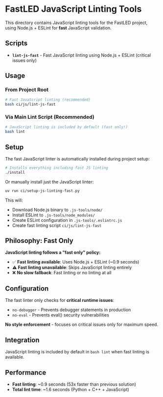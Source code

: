 # FastLED JavaScript Linting Tools

This directory contains JavaScript linting tools for the FastLED project, using Node.js + ESLint for **fast** JavaScript validation.

## Scripts

- **`lint-js-fast`** - Fast JavaScript linting using Node.js + ESLint (critical issues only)

## Usage

### From Project Root

```bash
# Fast JavaScript linting (recommended)
bash ci/js/lint-js-fast
```

### Via Main Lint Script (Recommended)

```bash
# JavaScript linting is included by default (fast only!)
bash lint
```

## Setup

The fast JavaScript linter is automatically installed during project setup:

```bash
# Installs everything including fast JS linting
./install
```

Or manually install just the JavaScript linter:

```bash
uv run ci/setup-js-linting-fast.py
```

This will:
- Download Node.js binary to `.js-tools/node/`
- Install ESLint to `.js-tools/node_modules/`
- Create ESLint configuration in `.js-tools/.eslintrc.js`
- Create fast linting script `ci/js/lint-js-fast`

## Philosophy: Fast Only

**JavaScript linting follows a "fast only" policy:**
- ✅ **Fast linting available**: Uses Node.js + ESLint (~0.9 seconds)
- ⚠️ **Fast linting unavailable**: Skips JavaScript linting entirely
- ❌ **No slow fallback**: Fast linting or no linting at all

## Configuration

The fast linter only checks for **critical runtime issues**:
- `no-debugger` - Prevents debugger statements in production
- `no-eval` - Prevents eval() security vulnerabilities

**No style enforcement** - focuses on critical issues only for maximum speed.

## Integration

JavaScript linting is included by default in `bash lint` when fast linting is available.

## Performance

- **Fast linting**: ~0.9 seconds (53x faster than previous solution)
- **Total lint time**: ~1.6 seconds (Python + C++ + JavaScript)
